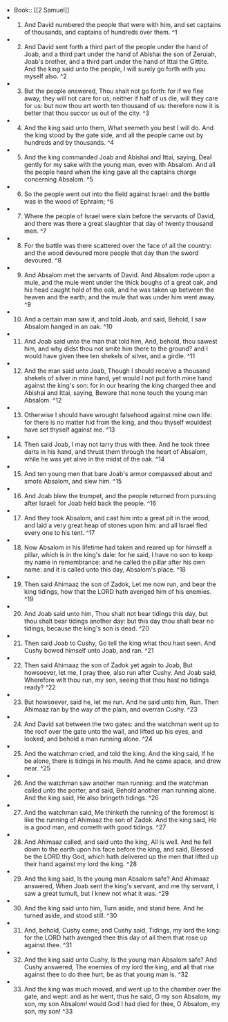- Book:: [[2 Samuel]]
- 1. And David numbered the people that were with him, and set captains of thousands, and captains of hundreds over them. ^1
- 2. And David sent forth a third part of the people under the hand of Joab, and a third part under the hand of Abishai the son of Zeruiah, Joab's brother, and a third part under the hand of Ittai the Gittite. And the king said unto the people, I will surely go forth with you myself also. ^2
- 3. But the people answered, Thou shalt not go forth: for if we flee away, they will not care for us; neither if half of us die, will they care for us: but now thou art worth ten thousand of us: therefore now it is better that thou succor us out of the city. ^3
- 4. And the king said unto them, What seemeth you best I will do. And the king stood by the gate side, and all the people came out by hundreds and by thousands. ^4
- 5. And the king commanded Joab and Abishai and Ittai, saying, Deal gently for my sake with the young man, even with Absalom. And all the people heard when the king gave all the captains charge concerning Absalom. ^5
- 6. So the people went out into the field against Israel: and the battle was in the wood of Ephraim; ^6
- 7. Where the people of Israel were slain before the servants of David, and there was there a great slaughter that day of twenty thousand men. ^7
- 8. For the battle was there scattered over the face of all the country: and the wood devoured more people that day than the sword devoured. ^8
- 9. And Absalom met the servants of David. And Absalom rode upon a mule, and the mule went under the thick boughs of a great oak, and his head caught hold of the oak, and he was taken up between the heaven and the earth; and the mule that was under him went away. ^9
- 10. And a certain man saw it, and told Joab, and said, Behold, I saw Absalom hanged in an oak. ^10
- 11. And Joab said unto the man that told him, And, behold, thou sawest him, and why didst thou not smite him there to the ground? and I would have given thee ten shekels of silver, and a girdle. ^11
- 12. And the man said unto Joab, Though I should receive a thousand shekels of silver in mine hand, yet would I not put forth mine hand against the king's son: for in our hearing the king charged thee and Abishai and Ittai, saying, Beware that none touch the young man Absalom. ^12
- 13. Otherwise I should have wrought falsehood against mine own life: for there is no matter hid from the king, and thou thyself wouldest have set thyself against me. ^13
- 14. Then said Joab, I may not tarry thus with thee. And he took three darts in his hand, and thrust them through the heart of Absalom, while he was yet alive in the midst of the oak. ^14
- 15. And ten young men that bare Joab's armor compassed about and smote Absalom, and slew him. ^15
- 16. And Joab blew the trumpet, and the people returned from pursuing after Israel: for Joab held back the people. ^16
- 17. And they took Absalom, and cast him into a great pit in the wood, and laid a very great heap of stones upon him: and all Israel fled every one to his tent. ^17
- 18. Now Absalom in his lifetime had taken and reared up for himself a pillar, which is in the king's dale: for he said, I have no son to keep my name in remembrance: and he called the pillar after his own name: and it is called unto this day, Absalom's place. ^18
- 19. Then said Ahimaaz the son of Zadok, Let me now run, and bear the king tidings, how that the LORD hath avenged him of his enemies. ^19
- 20. And Joab said unto him, Thou shalt not bear tidings this day, but thou shalt bear tidings another day: but this day thou shalt bear no tidings, because the king's son is dead. ^20
- 21. Then said Joab to Cushy, Go tell the king what thou hast seen. And Cushy bowed himself unto Joab, and ran. ^21
- 22. Then said Ahimaaz the son of Zadok yet again to Joab, But howsoever, let me, I pray thee, also run after Cushy. And Joab said, Wherefore wilt thou run, my son, seeing that thou hast no tidings ready? ^22
- 23. But howsoever, said he, let me run. And he said unto him, Run. Then Ahimaaz ran by the way of the plain, and overran Cushy. ^23
- 24. And David sat between the two gates: and the watchman went up to the roof over the gate unto the wall, and lifted up his eyes, and looked, and behold a man running alone. ^24
- 25. And the watchman cried, and told the king. And the king said, If he be alone, there is tidings in his mouth. And he came apace, and drew near. ^25
- 26. And the watchman saw another man running: and the watchman called unto the porter, and said, Behold another man running alone. And the king said, He also bringeth tidings. ^26
- 27. And the watchman said, Me thinketh the running of the foremost is like the running of Ahimaaz the son of Zadok. And the king said, He is a good man, and cometh with good tidings. ^27
- 28. And Ahimaaz called, and said unto the king, All is well. And he fell down to the earth upon his face before the king, and said, Blessed be the LORD thy God, which hath delivered up the men that lifted up their hand against my lord the king. ^28
- 29. And the king said, Is the young man Absalom safe? And Ahimaaz answered, When Joab sent the king's servant, and me thy servant, I saw a great tumult, but I knew not what it was. ^29
- 30. And the king said unto him, Turn aside, and stand here. And he turned aside, and stood still. ^30
- 31. And, behold, Cushy came; and Cushy said, Tidings, my lord the king: for the LORD hath avenged thee this day of all them that rose up against thee. ^31
- 32. And the king said unto Cushy, Is the young man Absalom safe? And Cushy answered, The enemies of my lord the king, and all that rise against thee to do thee hurt, be as that young man is. ^32
- 33. And the king was much moved, and went up to the chamber over the gate, and wept: and as he went, thus he said, O my son Absalom, my son, my son Absalom! would God I had died for thee, O Absalom, my son, my son! ^33
